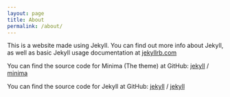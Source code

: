 ```yaml
---
layout: page
title: About
permalink: /about/
---
```


This is a website made using Jekyll. You can find out more info about Jekyll, as well as basic Jekyll usage documentation at [jekyllrb.com](https://jekyllrb.com/)

You can find the source code for Minima (The theme) at GitHub:
[jekyll][jekyll-organization] /
[minima](https://github.com/jekyll/minima)

You can find the source code for Jekyll at GitHub:
[jekyll][jekyll-organization] /
[jekyll](https://github.com/jekyll/jekyll)


[jekyll-organization]: https://github.com/jekyll
